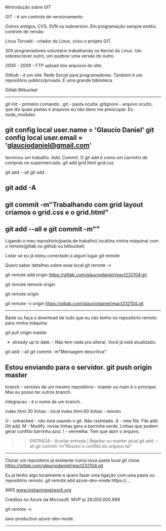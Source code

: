 #Introdução sobre GIT

GIT - é um controle de versionamento

Outros antigos, CVS, SVN ou subversion. Em programação sempre existiu controle de versão.

Linus Torvald - criador do Linux, criou o projeto GIT.

300 programadores voluntário trabalhando no Kernel do Linux. Um sobrescrever outro, um quebrar uma versão do outro.


2005 - 2009 - FTP upload dos arquivos do site.

Github - é um site. Rede Social para programadores. Também é um repositório público/privado. É uma grande biblioteca. 

Gitlab
Bitbucket

-------------------------------------------------------

git init - primeiro comando.
   .git - pasta oculta
   .gitignore - arquivo oculto, que diz quais pastas e arquivos eu não devo me preocupar. Ex. node_modules

git config local user.name = 'Glaucio Daniel'
git config local user.email = 'glauciodaniel@gmail.com'
-------------------------------------------------------

terminou um trabalho. Add, Commit. O git add é como um carrinho de compras no supermercado.
git add grid.html grid.css

git add --all
git add .

git add -A
-------------------------------------------------------

git commit -m"Trabalhando com grid layout criamos o grid.css e o grid.html"
-------------------------------------------------------
git add --all e git commit -m""
-------------------------------------------------------
Ligando o meu repositório(pasta de trabalho) local(na minha máquina) com o remoto(gitlab ou github ou bitbucket)

Listar se eu já estou conectado a algum lugar
git remote 

Quero saber detalhes sobre esse local
git remote -v

git remote add origin https://gitlab.com/glauciodaniel/react232104.git

git remote remove origin 

git remote
 origin

git remote -v
 origin https://gitlab.com/glauciodaniel/react232104.git

-------------------------------------------------------
Baixe ou faça o download de tudo que eu não tenho no repositório remoto para minha máquina.

git pull origin master
 * already up to date. - Não tem nada pra alterar. Você já está atualizado.

git add --all
git commit -m"Mensagem descritiva"

Estou enviando para o servidor.
git push origin master
-------------------------------------------------------
branch - versões de um mesmo repositório - master ou main é o principal. Mas eu posso ter outros branch.

integracao - é o nome de um branch.


index.html 30 linhas - local
index.html 60 linhas - remoto

U - untracked - não está usando o git. Não rastreado.
A - new file. File add. Git add.
M - Modify. novas linhas gera a barrinha verde. Linhas que podem gerar conflito barrinha azul.
! - vermelha. Tem que abrir o arquivo, 
 >> ENTRADA - Aceitar entrada  | Rejeitar ou manter atual
  git add --all
  git commit -m"Resolvi o conflito do arquivo tal"
-------------------------------------------------------

Clonar um repositório já existente numa nova pasta local
git clone https://gitlab.com/glauciodaniel/react232104.git

Eu já tenho algo localmente e quero fazer uma ligação com uma pasta ou repositório remoto.
git remote add azure-dev-mode https://....

AWS
www.njsharingnetwork.org

Créditos no Azure da Microsoft. MVP
ip 29.000.000.999


git remote -v

aws-production
azure-dev-mode

-------------------------------------------------------